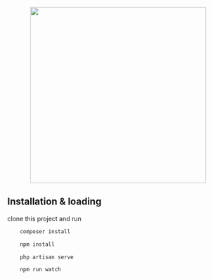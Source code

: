 <p align="center"><a href="https://laravel.com" target="_blank"><img src="https://raw.githubusercontent.com/laravel/art/master/logo-lockup/5%20SVG/2%20CMYK/1%20Full%20Color/laravel-logolockup-cmyk-red.svg" width="400"></a></p>

## Installation & loading
clone this project and run
```sh
    composer install
```
```sh
    npm install
```
```sh
    php artisan serve
```
```sh
    npm run watch
```

